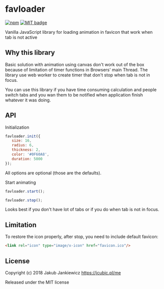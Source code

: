 # favloader

[![npm](https://img.shields.io/badge/npm-0.2.1-blue.svg)](https://www.npmjs.com/package/favloader)
[![MIT badge](https://img.shields.io/badge/license-MIT-blue.svg)](https://github.com/jcubic/favloader/blob/master/LICENSE)

Vanilla JavaScript library for loading animation in favicon that work when tab is not active

## Why this library

Basic solution with animation using canvas don't work out of the box because of limitation of timer functions in Browsers' main
Thread. The library use web worker to create timer that don't stop when tab is not in focus.

You can use this library if you have time consuming calculation and people switch tabs and you wan them to be notified when
application finish whatever it was doing.

## API

Initialization

```javascript
favloader.init({
   size: 16,
   radius: 6,
   thickness: 2,
   color: '#0F60A8',
   duration: 5000
});
```

All options are optional (those are the defaults).

Start animating

```javascript
favloader.start();
```

```javascript
favloader.stop();
```

Looks best if you don't have lot of tabs or if you do when tab is not in focus.

## Limitation

To restore the icon properly, after stop, you need to include default favicon:

```html
<link rel="icon" type="image/x-icon" href="favicon.ico"/>
```

## License

Copyright (c) 2018 Jakub Jankiewicz <https://jcubic.pl/me>

Released under the MIT license
